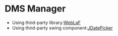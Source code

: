# DMS Manager

- Using third-party library:[WebLaF](http://weblookandfeel.com/)
- Using third-party swing component:[JDatePicker](https://jdatepicker.org/)
